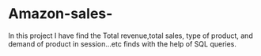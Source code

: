 # Amazon-sales-
In this project I  have find the Total revenue,total sales, type of product, and demand of product in session...etc finds with the help of SQL queries.
